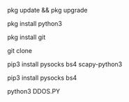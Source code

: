 pkg update && pkg upgrade 

pkg install python3

pkg install git

git clone 

pip3 install pysocks bs4 scapy-python3

pip3 install pysocks bs4

python3 DDOS.PY
